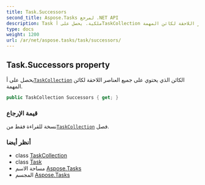 ```yaml
---
title: Task.Successors
second_title: Aspose.Tasks لمرجع .NET API
description: Task ملكية. يحصل على أTaskCollection الكائن الذي يحتوي على جميع العناصر اللاحقة لكائن المهمة.
type: docs
weight: 1200
url: /ar/net/aspose.tasks/task/successors/
---
```

## Task.Successors property

يحصل على أ[`TaskCollection`](../../taskcollection/) الكائن الذي يحتوي على جميع العناصر اللاحقة لكائن المهمة.

```csharp
public TaskCollection Successors { get; }
```

### قيمة الإرجاع

نسخة للقراءة فقط من[`TaskCollection`](../../taskcollection/) فصل.

### أنظر أيضا

* class [TaskCollection](../../taskcollection/)
* class [Task](../)
* مساحة الاسم [Aspose.Tasks](../../task/)
* المجسم [Aspose.Tasks](../../../)


